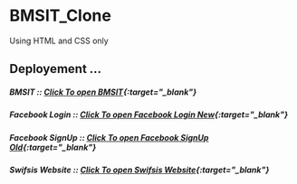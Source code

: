 # BMSIT_Clone
Using HTML and CSS only

## Deployement ...

##### BMSIT :: [Click To open BMSIT](https://samnickgammer.github.io/WebClones/BMSIT/){:target="_blank"}
##### Facebook Login :: [Click To open Facebook Login New](https://samnickgammer.github.io/WebClones/Facebook/FacebookLogin/){:target="_blank"}
##### Facebook SignUp :: [Click To open Facebook SignUp Old](https://samnickgammer.github.io/WebClones/Facebook/FacebookSignUp/){:target="_blank"}
##### Swifsis Website :: [Click To open Swifsis Website](https://samnickgammer.github.io/WebClones/SwifsisWebsite/){:target="_blank"}
